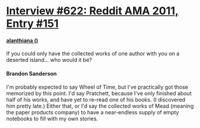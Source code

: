 # [Interview #622: Reddit AMA 2011, Entry #151](https://www.theoryland.com/intvmain.php?i=622#151)

#### [alanthiana ()](http://www.reddit.com/r/Fantasy/comments/k0fp8/iama_professional_fantasy_novelist_named_brandon/c2gkkdw)

If you could only have the collected works of one author with you on a deserted island... who would it be?

#### Brandon Sanderson

I'm probably expected to say Wheel of Time, but I've practically got those memorized by this point. I'd say Pratchett, because I've only finished about half of his works, and have yet to re-read one of his books. (I discovered him pretty late.) Either that, or I'd say the collected works of Mead (meaning the paper products company) to have a near-endless supply of empty notebooks to fill with my own stories.


